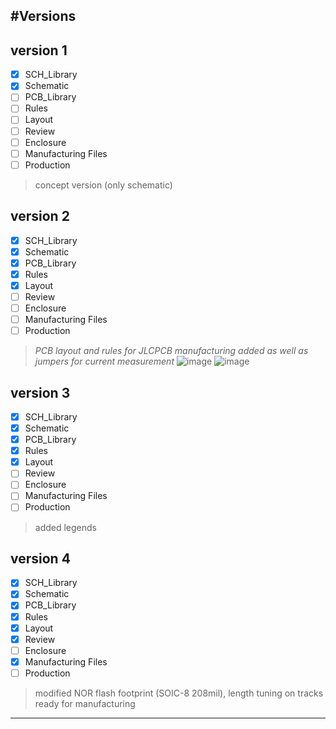 #Versions
---
## version 1
- [x] SCH_Library
- [x] Schematic
- [ ] PCB_Library
- [ ] Rules
- [ ] Layout
- [ ] Review
- [ ] Enclosure
- [ ] Manufacturing Files
- [ ] Production
> concept version (only schematic)
## version 2
- [x] SCH_Library
- [x] Schematic
- [x] PCB_Library
- [x] Rules
- [x] Layout
- [ ] Review
- [ ] Enclosure
- [ ] Manufacturing Files
- [ ] Production

> *PCB layout and rules for JLCPCB manufacturing added as well as jumpers for current measurement*
![image](https://github.com/Cristian-O/H2/assets/108984738/fa7e5e7c-edc3-45da-8c17-1b9e6e5a2962)
![image](https://github.com/Cristian-O/H2/assets/108984738/97422e66-319d-4e9b-bf37-be5a1221d818)

## version 3
- [x] SCH_Library
- [x] Schematic
- [x] PCB_Library
- [x] Rules
- [x] Layout
- [ ] Review
- [ ] Enclosure
- [ ] Manufacturing Files
- [ ] Production
> added legends


## version 4
- [x] SCH_Library
- [x] Schematic
- [x] PCB_Library
- [x] Rules
- [x] Layout
- [x] Review
- [ ] Enclosure
- [x] Manufacturing Files
- [ ] Production
> modified NOR flash footprint (SOIC-8 208mil), length tuning on tracks
ready for manufacturing
---
